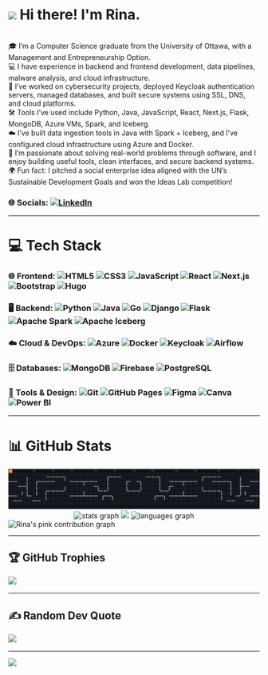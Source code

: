 # <img height="50" src="https://media.tenor.com/itjFesV8_RUAAAAi/soulja-boy-pepe.gif"  /> Hi there! I'm Rina.

<br>
🎓 I’m a Computer Science graduate from the University of Ottawa, with a Management and Entrepreneurship Option.<br>
💻 I have experience in backend and frontend development, data pipelines, malware analysis, and cloud infrastructure.<br>
🔐 I’ve worked on cybersecurity projects, deployed Keycloak authentication servers, managed databases, and built secure systems using SSL, DNS, and cloud platforms.<br>
🛠️ Tools I’ve used include Python, Java, JavaScript, React, Next.js, Flask, MongoDB, Azure VMs, Spark, and Iceberg.<br>
☁️ I’ve built data ingestion tools in Java with Spark + Iceberg, and I’ve configured cloud infrastructure using Azure and Docker.<br>
🎯 I’m passionate about solving real-world problems through software, and I enjoy building useful tools, clean interfaces, and secure backend systems.<br>
🌍 Fun fact: I pitched a social enterprise idea aligned with the UN’s Sustainable Development Goals and won the Ideas Lab competition!

### 🌐 Socials: [![LinkedIn](https://img.shields.io/badge/LinkedIn-%230077B5.svg?logo=linkedin&logoColor=white)](https://www.linkedin.com/in/rina-osman/) 

---

# 💻 Tech Stack

### 🌐 Frontend: ![HTML5](https://img.shields.io/badge/html5-%23E34F26.svg?style=for-the-badge&logo=html5&logoColor=white) ![CSS3](https://img.shields.io/badge/css3-%231572B6.svg?style=for-the-badge&logo=css3&logoColor=white) ![JavaScript](https://img.shields.io/badge/javascript-%23323330.svg?style=for-the-badge&logo=javascript&logoColor=%23F7DF1E) ![React](https://img.shields.io/badge/react-%2320232a.svg?style=for-the-badge&logo=react&logoColor=%2361DAFB) ![Next.js](https://img.shields.io/badge/next.js-000000?style=for-the-badge&logo=next.js&logoColor=white) ![Bootstrap](https://img.shields.io/badge/bootstrap-%238511FA.svg?style=for-the-badge&logo=bootstrap&logoColor=white) ![Hugo](https://img.shields.io/badge/Hugo-black.svg?style=for-the-badge&logo=Hugo)

### 🖥️ Backend: ![Python](https://img.shields.io/badge/python-3670A0?style=for-the-badge&logo=python&logoColor=ffdd54) ![Java](https://img.shields.io/badge/java-%23ED8B00.svg?style=for-the-badge&logo=openjdk&logoColor=white) ![Go](https://img.shields.io/badge/go-%2300ADD8.svg?style=for-the-badge&logo=go&logoColor=white) ![Django](https://img.shields.io/badge/django-%23092E20.svg?style=for-the-badge&logo=django&logoColor=white) ![Flask](https://img.shields.io/badge/flask-000000?style=for-the-badge&logo=flask&logoColor=white) ![Apache Spark](https://img.shields.io/badge/spark-E25A1C?style=for-the-badge&logo=apachespark&logoColor=white) ![Apache Iceberg](https://img.shields.io/badge/iceberg-4285F4?style=for-the-badge&logo=apacherocketmq&logoColor=white)

### ☁️ Cloud & DevOps: ![Azure](https://img.shields.io/badge/azure-0089D6.svg?style=for-the-badge&logo=microsoftazure&logoColor=white) ![Docker](https://img.shields.io/badge/docker-%230db7ed.svg?style=for-the-badge&logo=docker&logoColor=white) ![Keycloak](https://img.shields.io/badge/keycloak-%23327ab7.svg?style=for-the-badge&logo=keycloak&logoColor=white) ![Airflow](https://img.shields.io/badge/airflow-%23232F3E.svg?style=for-the-badge&logo=apacheairflow&logoColor=white)

### 🗄️ Databases: ![MongoDB](https://img.shields.io/badge/MongoDB-%234ea94b.svg?style=for-the-badge&logo=mongodb&logoColor=white) ![Firebase](https://img.shields.io/badge/firebase-%23039BE5.svg?style=for-the-badge&logo=firebase) ![PostgreSQL](https://img.shields.io/badge/postgresql-%23336791.svg?style=for-the-badge&logo=postgresql&logoColor=white)

### 🧰 Tools & Design: ![Git](https://img.shields.io/badge/git-%23F05033.svg?style=for-the-badge&logo=git&logoColor=white) ![GitHub Pages](https://img.shields.io/badge/github%20pages-121013?style=for-the-badge&logo=github&logoColor=white) ![Figma](https://img.shields.io/badge/figma-%23F24E1E.svg?style=for-the-badge&logo=figma&logoColor=white) ![Canva](https://img.shields.io/badge/Canva-%2300C4CC.svg?style=for-the-badge&logo=Canva&logoColor=white) ![Power BI](https://img.shields.io/badge/power_bi-F2C811?style=for-the-badge&logo=powerbi&logoColor=black)

---

# 📊 GitHub Stats

<picture>
  <img alt="pacman contribution graph" src="https://raw.githubusercontent.com/rinaxosman/rinaxosman/main/pacman-contributions.svg">
</picture>

<div align="center">
  <img src="https://github-readme-stats.vercel.app/api?username=rinaxosman&hide_title=false&hide_rank=false&show_icons=true&include_all_commits=true&count_private=true&disable_animations=false&theme=dracula&locale=en&hide_border=true" height="200" alt="stats graph"  />
  <img src="https://github-readme-streak-stats.herokuapp.com/?user=rinaxosman&theme=dracula&hide_border=true"/>
  <img src="https://github-readme-stats.vercel.app/api/top-langs?username=rinaxosman&locale=en&hide_title=false&layout=compact&langs_count=5&theme=dracula&hide_border=true" height="200" alt="languages graph"  />
</div>

<img alt="Rina's pink contribution graph" src="https://pink-contri-r4bdwbfce-rinas-projects-363a651d.vercel.app/api/graph?user=rinaxosman&t=4" />

---

## 🏆 GitHub Trophies

![](https://github-profile-trophy.vercel.app/?username=rinaxosman&theme=dracula&no-frame=true&no-bg=false&margin-w=4)


---

## ✍️ Random Dev Quote
![](https://quotes-github-readme.vercel.app/api?type=horizontal&theme=dracula)

---

[![](https://visitcount.itsvg.in/api?id=rinaxosman&icon=1&color=9)](https://visitcount.itsvg.in)
